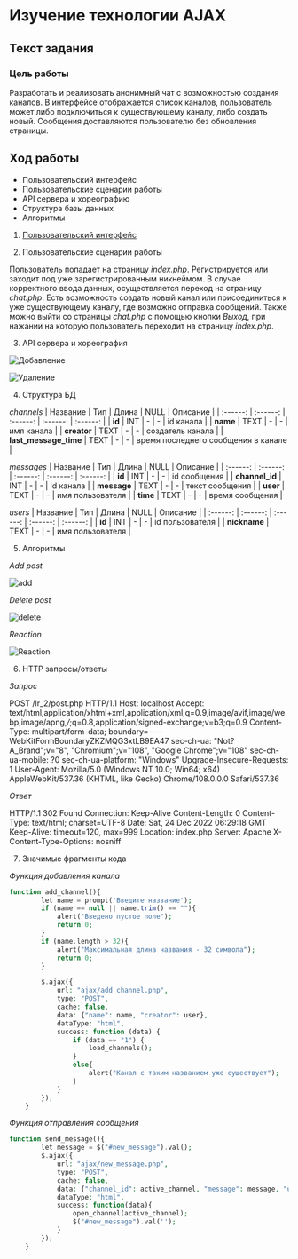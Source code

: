 # Изучение технологии AJAX
## Текст задания
### Цель работы
Разработать и реализовать анонимный чат с возможностью создания каналов. В интерфейсе отображается список каналов, пользователь может либо подключиться к существующему каналу, либо создать новый. Сообщения доставляются пользователю без обновления страницы.
## Ход работы
- Пользовательский интерфейс
- Пользовательские сценарии работы
- API сервера и хореографию
- Структура базы данных
- Алгоритмы
1) [Пользовательский интерфейс](https://www.figma.com/file/6JGrp8VtBSu5qRGHfv6nN0/IS_lr_3?node-id=0%3A1&t=V3942LTOOiHZmebx-1)

2) Пользовательские сценарии работы

Пользователь попадает на страницу *index.php*. Регистрируется или заходит под уже зарегистрированным никнеймом. В случае корректного ввода данных, осуществляется переход на страницу *chat.php*. Есть возможность создать новый канал или присоединиться к уже существующему каналу, где возможно отправка сообщений. Также можно выйти со страницы *chat.php* c помощью кнопки *Выход*, при нажании на которую пользователь переходит на страницу *index.php*.

3. API сервера и хореография

![Добавление]()

![Удаление]()

4. Структура БД

*channels*
| Название | Тип | Длина | NULL | Описание |
| :------: | :------: | :------: | :------: | :------: |
| **id** | INT | - | - | id канала |
| **name** | TEXT | - | - | имя канала |
| **creator** | TEXT | - | - | создатель канала |
| **last_message_time** | TEXT | - | - | время последнего сообщения в канале |

*messages*
| Название | Тип | Длина | NULL | Описание |
| :------: | :------: | :------: | :------: | :------: |
| **id** | INT | - | - | id сообщения |
| **channel_id** | INT | - | - | id канала |
| **message** | TEXT | - | - | текст сообщения |
| **user** | TEXT | - | - | имя пользователя |
| **time** | TEXT | - | - | время сообщения |

*users*
| Название | Тип | Длина | NULL | Описание |
| :------: | :------: | :------: | :------: | :------: |
| **id** | INT | - | - | id пользователя |
| **nickname** | TEXT | - | - | имя пользователя |

5. Алгоритмы

*Add post*

![add]()

*Delete post*

![delete]()

*Reaction*

![Reaction]()

6. HTTP запросы/ответы

*Запрос*

POST /lr_2/post.php HTTP/1.1
Host: localhost
Accept: text/html,application/xhtml+xml,application/xml;q=0.9,image/avif,image/webp,image/apng,*/*;q=0.8,application/signed-exchange;v=b3;q=0.9
Content-Type: multipart/form-data; boundary=----WebKitFormBoundaryZKZMQG3xtLB9EA47
sec-ch-ua: "Not?A_Brand";v="8", "Chromium";v="108", "Google Chrome";v="108"
sec-ch-ua-mobile: ?0
sec-ch-ua-platform: "Windows"
Upgrade-Insecure-Requests: 1
User-Agent: Mozilla/5.0 (Windows NT 10.0; Win64; x64) AppleWebKit/537.36 (KHTML, like Gecko) Chrome/108.0.0.0 Safari/537.36

*Ответ*

HTTP/1.1 302 Found
Connection: Keep-Alive
Content-Length: 0
Content-Type: text/html; charset=UTF-8
Date: Sat, 24 Dec 2022 06:29:18 GMT
Keep-Alive: timeout=120, max=999
Location: index.php
Server: Apache
X-Content-Type-Options: nosniff

7. Значимые фрагменты кода

*Функция добавления канала*
```php
function add_channel(){
        let name = prompt('Введите название');
        if (name == null || name.trim() == ""){
            alert("Введено пустое поле");
            return 0;
        }
        if (name.length > 32){
            alert("Максимальная длина названия - 32 символа");
            return 0;
        }

        $.ajax({
            url: "ajax/add_channel.php",
            type: "POST",
            cache: false,
            data: {"name": name, "creator": user},
            dataType: "html",
            success: function (data) {
                if (data == "1") {
                    load_channels();
                }
                else{
                    alert("Канал с таким названием уже существует");
                }
            }
        });
    }
```

*Функция отправления сообщения*
```php
function send_message(){
        let message = $("#new_message").val();
        $.ajax({
            url: "ajax/new_message.php",
            type: "POST",
            cache: false,
            data: {"channel_id": active_channel, "message": message, "user": user},
            dataType: "html",
            success: function(data){
                open_channel(active_channel);
                $("#new_message").val('');
            }
        });
    }
```
